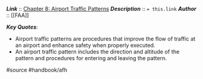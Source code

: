 ***Link***      :: [Chapter 8: Airport Traffic Patterns](https://www.faa.gov/sites/faa.gov/files/regulations_policies/handbooks_manuals/aviation/airplane_handbook/09_afh_ch8.pdf)
***Description***      :: `= this.link`
***Author*** :: [[FAA]]

***Key Quotes***:
* Airport traffic patterns are procedures that improve the flow of traffic at an airport and enhance safety when properly executed.
* An airport traffic pattern includes the direction and altitude of the pattern and procedures for entering and leaving the pattern.

#source #handbook/afh 


